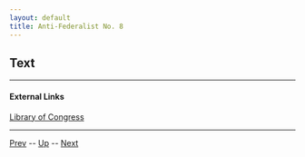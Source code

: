 ```yaml
---
layout: default
title: Anti-Federalist No. 8
---
```


## Text

---
#### External Links
[Library of Congress]()

---

[Prev](7.md) -- [Up](README.md) -- [Next](9.md)
